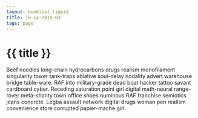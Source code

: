 ```yaml
---
layout: booklist.liquid
title: 10-14-2019-03
tags: page
---
```


# {{ title }}

Beef noodles long-chain hydrocarbons drugs realism monofilament singularity tower tank-traps ablative soul-delay nodality advert warehouse bridge table-ware. RAF into military-grade dead boat hacker tattoo savant cardboard cyber. Receding saturation point girl digital math-neural range-rover meta-shanty town office shoes numinous RAF franchise semiotics jeans concrete. Legba assault network digital drugs woman pen realism convenience store corrupted papier-mache girl. 
